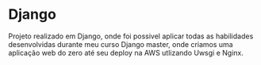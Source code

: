# Django
Projeto realizado em Django, onde foi possivel aplicar todas as habilidades desenvolvidas durante meu curso Django master, onde criamos uma aplicação web do zero até seu deploy na AWS utlizando Uwsgi e Nginx.

